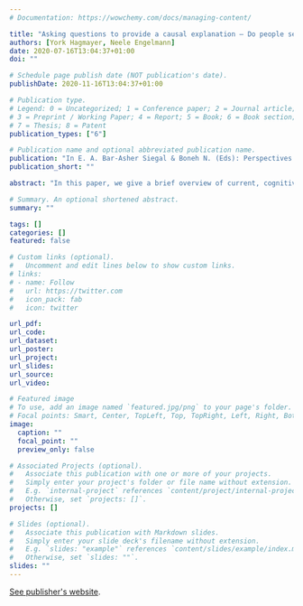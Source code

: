 ```yaml
---
# Documentation: https://wowchemy.com/docs/managing-content/

title: "Asking questions to provide a causal explanation – Do people search for the information required by cognitive psychological theories?"
authors: [York Hagmayer, Neele Engelmann]
date: 2020-07-16T13:04:37+01:00
doi: ""

# Schedule page publish date (NOT publication's date).
publishDate: 2020-11-16T13:04:37+01:00

# Publication type.
# Legend: 0 = Uncategorized; 1 = Conference paper; 2 = Journal article;
# 3 = Preprint / Working Paper; 4 = Report; 5 = Book; 6 = Book section;
# 7 = Thesis; 8 = Patent
publication_types: ["6"]

# Publication name and optional abbreviated publication name.
publication: "In E. A. Bar-Asher Siegal & Boneh N. (Eds): Perspectives on Causation (pp. 121-147). Springer, Cham"
publication_short: ""

abstract: "In this paper, we give a brief overview of current, cognitive-psychological theories, which provide an account for how people explain facts: causal model theories (the predominant type of dependence theory) and mechanistic theories. These theories differ in (i) what they assume people to explain and (ii) how they assume people to provide an explanation. In consequence, they require different types of knowledge in order to explain. We work out predictions from the theoretical accounts for the questions people may ask to fill in gaps in knowledge. Two empirical studies are presented looking at the questions people ask in order to get or give an explanation. The first observational study explored the causal questions people ask on the internet, including questions asking for an explanation. We also analyzed the facts that people want to have explained and found that people inquire about tokens and types of events as well as tokens and types of causal relations. The second experimental study directly investigated which information people ask for in order to provide an explanation. Several scenarios describing tokens and types of events were presented to participants. As a second factor, we manipulated whether the facts were familiar to participants or not. Questions were analyzed and coded with respect to the information inquired about. We found that both factors affected the types of questions participants asked. Surprisingly, participants asked only few questions about actual causation or about information, which would have allowed them to infer actual causation, when a token event had to be explained. Overall the findings neither fully supported causal model nor mechanistic theories. Hence, they are in contrast to many other studies, in which participants were provided with relevant information upfront and just asked for an explanation or judgment. We conclude that more empirical and theoretical work is needed to reconcile the findings from these two lines of research into causal explanations."

# Summary. An optional shortened abstract.
summary: ""

tags: []
categories: []
featured: false

# Custom links (optional).
#   Uncomment and edit lines below to show custom links.
# links:
# - name: Follow
#   url: https://twitter.com
#   icon_pack: fab
#   icon: twitter

url_pdf:
url_code:
url_dataset:
url_poster:
url_project:
url_slides:
url_source:
url_video:

# Featured image
# To use, add an image named `featured.jpg/png` to your page's folder. 
# Focal points: Smart, Center, TopLeft, Top, TopRight, Left, Right, BottomLeft, Bottom, BottomRight.
image:
  caption: ""
  focal_point: ""
  preview_only: false

# Associated Projects (optional).
#   Associate this publication with one or more of your projects.
#   Simply enter your project's folder or file name without extension.
#   E.g. `internal-project` references `content/project/internal-project/index.md`.
#   Otherwise, set `projects: []`.
projects: []

# Slides (optional).
#   Associate this publication with Markdown slides.
#   Simply enter your slide deck's filename without extension.
#   E.g. `slides: "example"` references `content/slides/example/index.md`.
#   Otherwise, set `slides: ""`.
slides: ""
---
```

[See publisher's website](https://link.springer.com/chapter/10.1007/978-3-030-34308-8_4).

